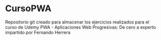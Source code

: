 # CursoPWA

Repositorio git creado para almacenar los ejercicios realizados para el curso de Udemy PWA - Aplicaciones Web Progresivas: De cero a experto impartido por Fernando Herrera
